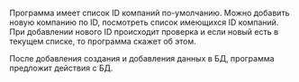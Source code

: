 Программа имеет список ID компаний по-умолчанию.
Можно добавить новую компанию по ID, посмотреть спиcок имеющихся ID компаний.
При добавлении нового ID происходит проверка и если новый есть в текущем списке, то программа скажет об этом.

После добавления создания и добавления данных в БД, программа предложит действия с БД.